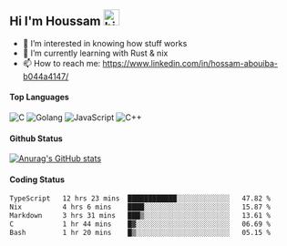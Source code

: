 ## Hi I'm Houssam <img src="https://user-images.githubusercontent.com/1303154/88677602-1635ba80-d120-11ea-84d8-d263ba5fc3c0.gif" width="28px" alt="hi">

- 👀 I’m interested in knowing how stuff works
- 🔭 I’m currently learning with Rust & nix
- 📫 How to reach me: https://www.linkedin.com/in/hossam-abouiba-b044a4147/

#### Top Languages

![C](https://img.shields.io/badge/c-%2300599C.svg?style=for-the-badge&logo=c&logoColor=white)
![Golang](https://img.shields.io/badge/go-blue?style=for-the-badge&logo=Goland)
![JavaScript](https://img.shields.io/badge/javascript-%23323330.svg?style=for-the-badge&logo=javascript&logoColor=%23F7DF1E)
![C++](https://img.shields.io/badge/C%2B%2B-blue?style=for-the-badge&logo=C%2B%2B)


#### Github Status
[![Anurag's GitHub stats](https://github-readme-stats.vercel.app/api?username=0xhoussam&theme=tokyonight)](https://github.com/anuraghazra/github-readme-stats)

#### Coding Status
<!--START_SECTION:waka-->

```txt
TypeScript   12 hrs 23 mins  ████████████░░░░░░░░░░░░░   47.82 %
Nix          4 hrs 6 mins    ████░░░░░░░░░░░░░░░░░░░░░   15.87 %
Markdown     3 hrs 31 mins   ███▒░░░░░░░░░░░░░░░░░░░░░   13.61 %
C            1 hr 44 mins    █▓░░░░░░░░░░░░░░░░░░░░░░░   06.69 %
Bash         1 hr 20 mins    █▒░░░░░░░░░░░░░░░░░░░░░░░   05.15 %
```

<!--END_SECTION:waka-->
